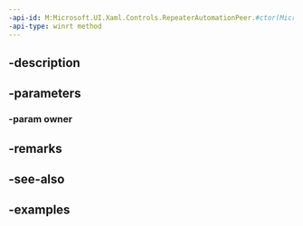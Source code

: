 ```yaml
---
-api-id: M:Microsoft.UI.Xaml.Controls.RepeaterAutomationPeer.#ctor(Microsoft.UI.Xaml.Controls.ItemsRepeater)
-api-type: winrt method
---
```


## -description

## -parameters

### -param owner

## -remarks

## -see-also

## -examples


